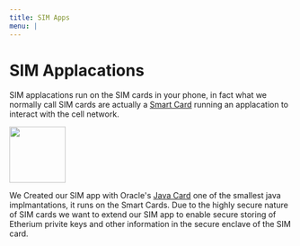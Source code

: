 ```yaml
---
title: SIM Apps
menu: | 
---
```


# SIM Applacations

SIM applacations run on the SIM cards in your phone, in fact what we normally call SIM cards 
are actually a [Smart Card](https://en.wikipedia.org/wiki/Smart_card) running an applacation to
interact with the cell network. 

<img src="https://upload.wikimedia.org/wikipedia/commons/thumb/4/4e/SIM_Card.jpg/320px-SIM_Card.jpg" height="100px">

We Created our SIM app with Oracle's [Java Card](https://en.wikipedia.org/wiki/Java_Card) one of the smallest
java implmantations, it runs on the Smart Cards. Due to the highly secure nature of SIM cards we want to
extend our SIM app to enable secure storing of Etherium privite keys and other information in the 
secure enclave of the SIM card. 
